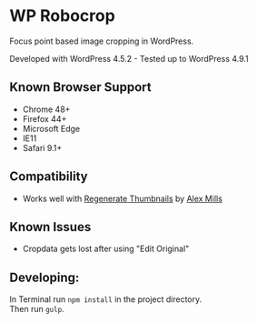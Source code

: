 WP Robocrop
===========

Focus point based image cropping in WordPress.

Developed with WordPress 4.5.2 -
Tested up to WordPress 4.9.1

Known Browser Support
---------------------
 - Chrome 48+
 - Firefox 44+
 - Microsoft Edge
 - IE11
 - Safari 9.1+

Compatibility
-------------
 - Works well with [Regenerate Thumbnails](https://wordpress.org/plugins/regenerate-thumbnails/) by [Alex Mills](https://alex.blog/)

Known Issues
------------
 - Cropdata gets lost after using "Edit Original"

Developing:
-----------

In Terminal run `npm install` in the project directory.  
Then run `gulp`.
